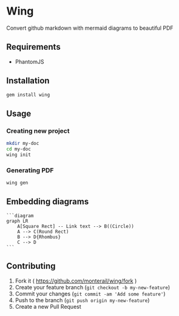 # Wing

Convert github markdown with mermaid diagrams to beautiful PDF

## Requirements
- PhantomJS

## Installation

```bash
gem install wing
```

## Usage

### Creating new project

```bash
mkdir my-doc
cd my-doc
wing init
```

### Generating PDF

```bash
wing gen
```

## Embedding diagrams

    ```diagram
    graph LR
        A[Square Rect] -- Link text --> B((Circle))
        A --> C(Round Rect)
        B --> D{Rhombus}
        C --> D
    ```



## Contributing

1. Fork it ( https://github.com/monterail/wing/fork )
2. Create your feature branch (`git checkout -b my-new-feature`)
3. Commit your changes (`git commit -am 'Add some feature'`)
4. Push to the branch (`git push origin my-new-feature`)
5. Create a new Pull Request
